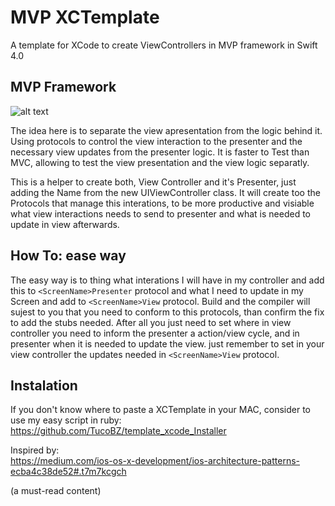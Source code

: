 # MVP XCTemplate

A template for XCode to create ViewControllers in MVP framework in Swift 4.0

## MVP Framework 
![alt text][mvp]

[mvp]: https://cdn-images-1.medium.com/max/800/1*hKUCPEHg6TDz6gtOlnFYwQ.png "Cocoa MVP"

The idea here is to separate the view apresentation from the logic behind it. Using protocols to control the view interaction to the presenter and the necessary view updates from the presenter logic. It is faster to Test than MVC, allowing to test the view presentation and the view logic separatly.

This is a helper to create both, View Controller and it's Presenter, just adding the Name from the new UIViewController class. It will create too the Protocols that manage this interations, to be more productive and visiable what view interactions needs to send to presenter and what is needed to update in view afterwards. 

## How To: ease way

The easy way is to thing what interations I will have in my controller and add this to `<ScreenName>Presenter` protocol and what I need to update in my Screen and add to `<ScreenName>View` protocol. Build and the compiler will sujest to you that you need to conform to this protocols, than confirm the fix to add the stubs needed. After all you just need to set where in view controller you need to inform the presenter a action/view cycle, and in presenter when it is needed to update the view. just remember to set in your view controller the updates needed in `<ScreenName>View` protocol.

## Instalation

If you don't know where to paste a XCTemplate in your MAC, consider to use my easy script in ruby:
<https://github.com/TucoBZ/template_xcode_Installer>


Inspired by:          
<https://medium.com/ios-os-x-development/ios-architecture-patterns-ecba4c38de52#.t7m7kcgch>

(a must-read content)
